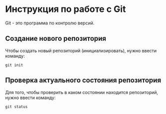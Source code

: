 # Инструкция по работе с Git

Git - это программа по контролю версий.

## Создание нового репозитория
Чтобы создать новый репозиторий (инициализировать), нужно ввести команду:

    git init

## Проверка актуального состояния репозитория
Для того, чтобы проверить в каком состоянии находится репозиторий, нужно ввести команду:

    git status